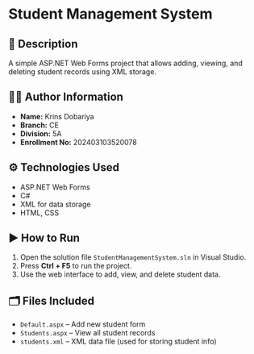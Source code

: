# Student Management System

## 📄 Description
A simple ASP.NET Web Forms project that allows adding, viewing, and deleting student records using XML storage.

## 👨‍💻 Author Information
- **Name:** Krins Dobariya
- **Branch:** CE
- **Division:** 5A
- **Enrollment No:** 202403103520078

## ⚙️ Technologies Used
- ASP.NET Web Forms
- C#
- XML for data storage
- HTML, CSS

## ▶️ How to Run
1. Open the solution file `StudentManagementSystem.sln` in Visual Studio.
2. Press **Ctrl + F5** to run the project.
3. Use the web interface to add, view, and delete student data.

## 🗂️ Files Included
- `Default.aspx` – Add new student form
- `Students.aspx` – View all student records
- `students.xml` – XML data file (used for storing student info)
